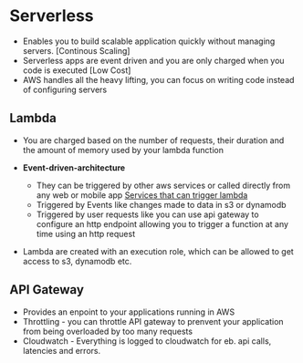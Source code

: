 # Serverless 
 - Enables you to build scalable application quickly without managing servers. [Continous Scaling]
 - Serverless apps are event driven and you are only charged when you code is executed [Low Cost]
 - AWS handles all the heavy lifting, you can focus on writing code instead of configuring servers

  ## Lambda 
  - You are charged based on the number of requests, their duration and the amount of memory used by your lambda function
  - **Event-driven-architecture**
    - They can be triggered by other aws services or called directly from any web or mobile app [Services that can trigger lambda](https://docs.aws.amazon.com/lambda/latest/dg/lambda-services.html)
    - Triggered by Events like changes made to data in s3 or dynamodb
    - Triggered by user requests like you can use api gateway to configure an http endpoint allowing you to trigger a function at any time using an http request
   
  - Lambda are created with an execution role, which can be allowed to get access to s3, dynamodb etc.
   
  ## API Gateway
  - Provides an enpoint to your applications running in AWS
  - Throttling - you can throttle API gateway to prenvent your application from being overloaded by too many requests
  - Cloudwatch - Everything is logged to cloudwatch for eb. api calls, latencies and errors. 
